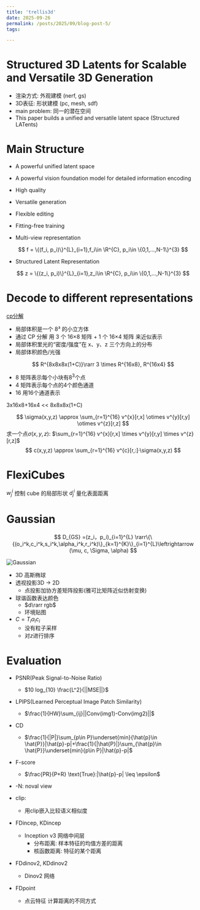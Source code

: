 ```yaml
---
title: 'trellis3d'
date: 2025-09-26
permalink: /posts/2025/09/blog-post-5/
tags:

---
```


Structured 3D Latents for Scalable and Versatile 3D Generation
======

- 渲染方式: 外观建模 (nerf, gs)
- 3D表征: 形状建模 (pc, mesh, sdf)
- main problem: 同一的潜在空间
- This paper builds a unified and versatile latent space (Structured LATents)

Main Structure
======

- A powerful unified latent space
- A powerful vision foundation model for detailed information encoding

- High quality
- Versatile generation
- Flexible editing
- Fitting-free training

- Multi-view representation

$$
f = \{(f_i, p_i)\}^{L}_{i=1},f_i\in \R^{C}, p_i\in \{0,1,...,N-1\}^{3}
$$

- Structured Latent Representation

$$
z = \{(z_i, p_i)\}^{L}_{i=1},z_i\in \R^{C}, p_i\in \{0,1,...,N-1\}^{3}
$$

Decode to different representations
======

[cp分解](https://zhuanlan.zhihu.com/p/302453223)

- 局部体积是一个 8³ 的小立方体
- 通过 CP 分解 用 3 个 16×8 矩阵 + 1 个 16×4 矩阵 来近似表示
- 局部体积里光的“密度/强度”在 x、y、z 三个方向上的分布
- 局部体积颜色/光强

$$
R^{8x8x8x(1+C)}\rarr 3 \times R^{16x8}, R^{16x4}
$$

- 8 矩阵表示每个小块有$8^3$个点
- 4 矩阵表示每个点的4个颜色通道
- 16 用16个通道表示

3x16x8+16x4 << 8x8x8x(1+C)

$$
\sigma(x,y,z) \approx \sum_{r=1}^{16} v^{x}[r,x] \otimes v^{y}[r,y] \otimes v^{z}[r,z]
$$
求一个点$\sigma(x,y,z)$: $\sum_{r=1}^{16} v^{x}[r,x] \times v^{y}[r,y] \times v^{z}[r,z]$
$$
c(x,y,z) \approx \sum_{r=1}^{16} v^{c}[r,:]·\sigma(x,y,z)
$$

FlexiCubes
======

$w_j^i$ 控制 cube 的局部形状 $d_j^i$ 量化表面距离

Gaussian
======

$$
D_{GS} =(z_i，p_i)_{i=1}^{L} \rarr\{\{(o_i^k,c_i^k,s_i^k,\alpha_i^k,r_i^k)\}_{k=1}^{K}\}_{i=1}^{L}\leftrightarrow (\mu, c, \Sigma, \alpha)
$$

![Gaussian](https://worfsmile.github.io//assets/images/2025-09-26-blog-post-5/Gaussian.png)

- 3D 高斯椭球
- 透视投影3D -> 2D
  - 点投影加协方差矩阵投影(雅可比矩阵近似仿射变换)
- 球谐函数表达颜色
  - $d\rarr rgb$
  - 环境贴图
- $C = T_i\alpha_i c_i$
  - 没有粒子采样
  - 对$z$进行排序

Evaluation
======

- PSNR(Peak Signal-to-Noise Ratio)
  - $10 log_{10} \frac{L^2}{||MSE||}$
- LPIPS(Learned Perceptual Image Patch Similarity)
  - $\frac{1}{HW}\sum_{ij}||Conv(img1)-Conv(img2)||$
- CD
  - $\frac{1}{|P|}\sum_{p\in P}\underset{min}{\hat{p}\in \hat{P}}|\hat{p}-p|+\frac{1}{|\hat{P}|}\sum_{\hat{p}\in \hat{P}}\underset{min}{p\in P}|\hat{p}-p|$
- F-score
  - $\frac{PR}{P+R} \text{True}:|\hat{p}-p| \leq \epsilon$
- -N: noval view

- clip:
  - 用clip嵌入比较语义相似度
- FDincep, KDincep
  - Inception v3 网络中间层
    - 分布距离: 样本特征的均值方差的距离
    - 核函数距离: 特征的某个距离
- FDdinov2, KDdinov2
  - Dinov2 网络
- FDpoint
  - 点云特征
计算距离的不同方式
